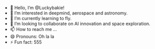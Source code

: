 - 👋 Hello, I’m @Luckybakie!
- 👀 I’m interested in deepmind, aerospace and astronomy.
- 🌱 I’m currently learning to fly.
- 💞️ I’m looking to collaborate on AI innovation and space exploration.
- 📫 How to reach me ... 
- 😄 Pronouns: Oh la la
- ⚡ Fun fact: 555

<!---
Luckybakie/Luckybakie is a ✨ special ✨ repository because its `README.md` (this file) appears on your GitHub profile.
You can click the Preview link to take a look at your changes.
--->

